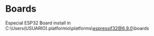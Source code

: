 # Boards
Especial ESP32 Board
 install in C:\Users\(USUARIO)\.platformio\platforms\espressif32@6.9.0\boards
